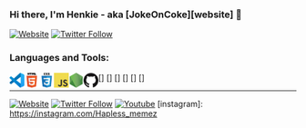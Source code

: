 ### Hi there, I'm Henkie - aka [JokeOnCoke][website] 👋 

[![Website](https://img.shields.io/website?label=Secretguard&style=for-the-badge&url=https%3A%2F%2Fsecretguard.xyz)](https://secretguard.xyz)
[![Twitter Follow](https://img.shields.io/twitter/follow/joke_coke?color=%2388a9f2%20&logo=twitter&style=for-the-badge)](https://twitter.com/intent/follow?original_referer=https%3A%2F%2Fgithub.com%2F&screen_name=joke_coke)

### Languages and Tools:

[<img align="left" alt="Visual Studio Code" width="26px" src="https://raw.githubusercontent.com/github/explore/80688e429a7d4ef2fca1e82350fe8e3517d3494d/topics/visual-studio-code/visual-studio-code.png" />]
[<img align="left" alt="HTML5" width="26px" src="https://raw.githubusercontent.com/github/explore/80688e429a7d4ef2fca1e82350fe8e3517d3494d/topics/html/html.png" />]
[<img align="left" alt="CSS3" width="26px" src="https://raw.githubusercontent.com/github/explore/80688e429a7d4ef2fca1e82350fe8e3517d3494d/topics/css/css.png" />]
[<img align="left" alt="JavaScript" width="26px" src="https://raw.githubusercontent.com/github/explore/80688e429a7d4ef2fca1e82350fe8e3517d3494d/topics/javascript/javascript.png" />]
[<img align="left" alt="Node.js" width="26px" src="https://raw.githubusercontent.com/github/explore/80688e429a7d4ef2fca1e82350fe8e3517d3494d/topics/nodejs/nodejs.png" />]
[<img align="left" alt="GitHub" width="26px" src="https://raw.githubusercontent.com/github/explore/78df643247d429f6cc873026c0622819ad797942/topics/github/github.png" />]

---
[![Website](https://img.shields.io/website?label=Secretguard&style=for-the-badge&url=https%3A%2F%2Fsecretguard.xyz)](https://secretguard.xyz)
[![Twitter Follow](https://img.shields.io/twitter/follow/joke_coke?color=%2388a9f2%20&logo=twitter&style=for-the-badge)](https://twitter.com/intent/follow?original_referer=https%3A%2F%2Fgithub.com%2F&screen_name=joke_coke)
[![Youtube](https://img.shields.io/youtube/channel/subscribers/UC_3yl4s0m0_47ry3DSy3J-g?color=blue&label=subscribe&logo=youtube&logoColor=red&style=for-the-badge)](https://www.youtube.com/user/HaplessSplash40?view_as=subscriber?sub_confirmation=1)
[instagram]: https://instagram.com/Hapless_memez

